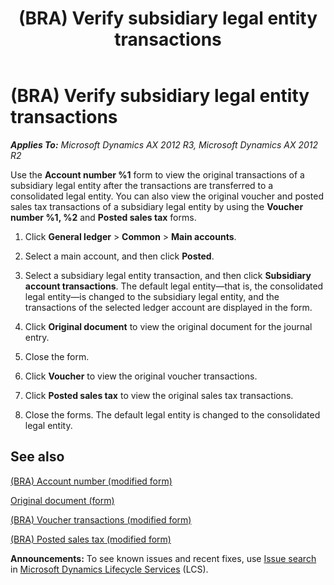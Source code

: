 ﻿---
title: (BRA) Verify subsidiary legal entity transactions
TOCTitle: (BRA) Verify subsidiary legal entity transactions
ms:assetid: b5748c96-c59c-4a9e-b3ac-584824151d70
ms:mtpsurl: https://technet.microsoft.com/en-us/library/JJ710605(v=AX.60)
ms:contentKeyID: 49384496
ms.date: 04/18/2014
mtps_version: v=AX.60
f1_keywords:
- BRA
- Brazil
- consolidated company
- subsidiary company
- verify transactions
---

# (BRA) Verify subsidiary legal entity transactions 


_**Applies To:** Microsoft Dynamics AX 2012 R3, Microsoft Dynamics AX 2012 R2_

Use the **Account number %1** form to view the original transactions of a subsidiary legal entity after the transactions are transferred to a consolidated legal entity. You can also view the original voucher and posted sales tax transactions of a subsidiary legal entity by using the **Voucher number %1, %2** and **Posted sales tax** forms.

1.  Click **General ledger** \> **Common** \> **Main accounts**.

2.  Select a main account, and then click **Posted**.

3.  Select a subsidiary legal entity transaction, and then click **Subsidiary account transactions**. The default legal entity—that is, the consolidated legal entity—is changed to the subsidiary legal entity, and the transactions of the selected ledger account are displayed in the form.

4.  Click **Original document** to view the original document for the journal entry.

5.  Close the form.

6.  Click **Voucher** to view the original voucher transactions.

7.  Click **Posted sales tax** to view the original sales tax transactions.

8.  Close the forms. The default legal entity is changed to the consolidated legal entity.

## See also

[(BRA) Account number (modified form)](https://technet.microsoft.com/en-us/library/jj710602\(v=ax.60\))

[Original document (form)](https://technet.microsoft.com/en-us/library/aa556127\(v=ax.60\))

[(BRA) Voucher transactions (modified form)](https://technet.microsoft.com/en-us/library/jj710528\(v=ax.60\))

[(BRA) Posted sales tax (modified form)](https://technet.microsoft.com/en-us/library/jj710417\(v=ax.60\))

  
**Announcements:** To see known issues and recent fixes, use [Issue search](http://go.microsoft.com/fwlink/?linkid=389258) in [Microsoft Dynamics Lifecycle Services](http://go.microsoft.com/fwlink/?linkid=306505) (LCS).

